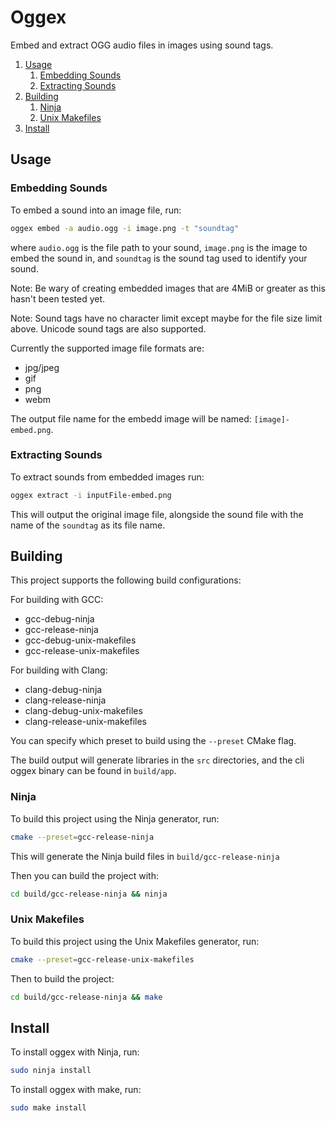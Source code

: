 # Oggex

Embed and extract OGG audio files in images using sound tags.

1. [Usage](#Usage)
    1. [Embedding Sounds](#Embedding-Sounds)
    2. [Extracting Sounds](#Extracting-Sounds)
2. [Building](#Building)
    1. [Ninja](Ninja)
    2. [Unix Makefiles](Unix-Makefiles)
3. [Install](#Install)

## Usage


### Embedding Sounds

To embed a sound into an image file, run:
``` bash
oggex embed -a audio.ogg -i image.png -t "soundtag"
```

where `audio.ogg` is the file path to your sound, `image.png` is the image to embed the sound in,
and `soundtag` is the sound tag used to identify your sound.

Note: Be wary of creating embedded images that are 4MiB or greater as this hasn't been tested yet.

Note: Sound tags have no character limit except maybe for the file size limit above.
Unicode sound tags are also supported.

Currently the supported image file formats are:

- jpg/jpeg
- gif
- png
- webm

The output file name for the embedd image will be named: `[image]-embed.png`.

### Extracting Sounds

To extract sounds from embedded images run:

``` bash
oggex extract -i inputFile-embed.png
```

This will output the original image file, alongside the
sound file with the name of the `soundtag` as its file name.

## Building

This project supports the following build configurations:

For building with GCC:

- gcc-debug-ninja
- gcc-release-ninja
- gcc-debug-unix-makefiles
- gcc-release-unix-makefiles

For building with Clang:

- clang-debug-ninja
- clang-release-ninja
- clang-debug-unix-makefiles
- clang-release-unix-makefiles

You can specify which preset to build using the `--preset` CMake flag.

The build output will generate libraries in the `src` directories,
and the cli oggex binary can be found in `build/app`.

### Ninja

To build this project using the Ninja generator, run:

``` bash
cmake --preset=gcc-release-ninja

```

This will generate the Ninja build files in `build/gcc-release-ninja`

Then you can build the project with:

``` bash
cd build/gcc-release-ninja && ninja
```

### Unix Makefiles

To build this project using the Unix Makefiles generator, run:

``` bash
cmake --preset=gcc-release-unix-makefiles
```

Then to build the project:
``` bash
cd build/gcc-release-ninja && make
```

## Install

To install oggex with Ninja, run:
``` bash
sudo ninja install
```

To install oggex with make, run:
``` bash
sudo make install
```
